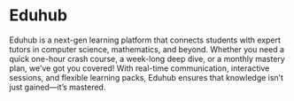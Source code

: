 # Eduhub

Eduhub is a next-gen learning platform that connects students with expert tutors in computer science, mathematics, and beyond. Whether you need a quick one-hour crash course, a week-long deep dive, or a monthly mastery plan, we’ve got you covered! With real-time communication, interactive sessions, and flexible learning packs, Eduhub ensures that knowledge isn’t just gained—it’s mastered. 

